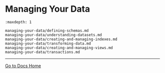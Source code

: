 # Managing Your Data


```{toctree}
:maxdepth: 1

managing-your-data/defining-schemas.md
managing-your-data/understanding-datasets.md
managing-your-data/creating-and-managing-indexes.md
managing-your-data/transforming-data.md
managing-your-data/creating-and-managing-views.md
managing-your-data/transactions.md
```

---
[Go to Docs Home](https://github.com/iexcloud/docs/blob/main/README.md)